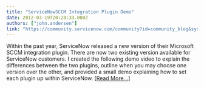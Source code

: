 ```yaml
---
title: "ServiceNowSCCM Integration Plugin Demo"
date: 2012-03-19T20:28:33.000Z
authors: ["john.andersen"]
link: "https://community.servicenow.com/community?id=community_blog&sys_id=e38caae1dbd0dbc01dcaf3231f961919"
---
```

<p>Within the past year, ServiceNow released a new version of their Microsoft SCCM integration plugin. There are now two existing version available for ServiceNow customers. I created the following demo video to explain the differences between the two plugins, outline when you may choose one version over the other, and provided a small demo explaining how to set each plugin up within ServiceNow. [<a href='http://www.john-james-andersen.com/blog/service-now/servicenowmicrosoft-sccm-integration-demo.html'>Read More...</a>]</p>